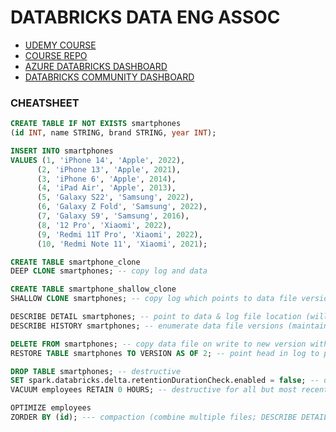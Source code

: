 # DATABRICKS DATA ENG ASSOC

- [UDEMY COURSE](https://www.udemy.com/course/databricks-certified-data-engineer-associate/learn/lecture/34742270#overview)
- [COURSE REPO](https://github.com/bronifty/Databricks-Certified-Data-Engineer-Associate)
- [AZURE DATABRICKS DASHBOARD](https://adb-2695751147948847.7.azuredatabricks.net/browse/folders/2309189472105813?o=2695751147948847)
- [DATABRICKS COMMUNITY DASHBOARD](https://community.cloud.databricks.com/?o=6687968818076754#)

### CHEATSHEET
```sql 
CREATE TABLE IF NOT EXISTS smartphones
(id INT, name STRING, brand STRING, year INT);

INSERT INTO smartphones
VALUES (1, 'iPhone 14', 'Apple', 2022),
      (2, 'iPhone 13', 'Apple', 2021),
      (3, 'iPhone 6', 'Apple', 2014),
      (4, 'iPad Air', 'Apple', 2013),
      (5, 'Galaxy S22', 'Samsung', 2022),
      (6, 'Galaxy Z Fold', 'Samsung', 2022),
      (7, 'Galaxy S9', 'Samsung', 2016),
      (8, '12 Pro', 'Xiaomi', 2022),
      (9, 'Redmi 11T Pro', 'Xiaomi', 2022),
      (10, 'Redmi Note 11', 'Xiaomi', 2021);

CREATE TABLE smartphone_clone
DEEP CLONE smartphones; -- copy log and data

CREATE TABLE smartphone_shallow_clone
SHALLOW CLONE smartphones; -- copy log which points to data file version at time of clone

DESCRIBE DETAIL smartphones; -- point to data & log file location (will show if there are multiple physical files making up a table)
DESCRIBE HISTORY smartphones; -- enumerate data file versions (maintained in log)

DELETE FROM smartphones; -- copy data file on write to new version with no data
RESTORE TABLE smartphones TO VERSION AS OF 2; -- point head in log to previous data file version

DROP TABLE smartphones; -- destructive
SET spark.databricks.delta.retentionDurationCheck.enabled = false; -- don't do this but just for demo to clear the default retention of 1 week for vacuum
VACUUM employees RETAIN 0 HOURS; -- destructive for all but most recent data file

OPTIMIZE employees
ZORDER BY (id); --- compaction (combine multiple files; DESCRIBE DETAIL will show how many files comprise the table before and after compaction)
```


